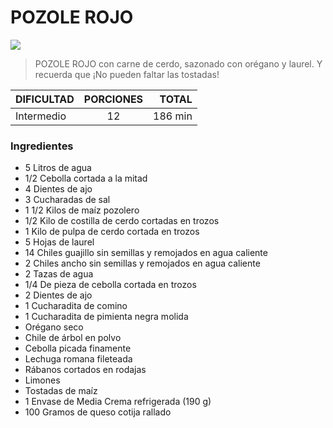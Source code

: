 # **POZOLE ROJO** 

![](https://oasishoteles.com/blog/wp-content/uploads/2021/03/pozole-mexicano.jpg)

>POZOLE ROJO con carne de cerdo, sazonado con orégano y laurel. Y recuerda que ¡No pueden faltar las tostadas!

| DIFICULTAD | PORCIONES  | TOTAL |
| :--------- |:----------:| -----:|
| Intermedio | 12         | 186 min |

### **Ingredientes**

- 5 Litros de agua
- 1/2 Cebolla cortada a la mitad
- 4 Dientes de ajo
- 3 Cucharadas de sal
- 1 1/2 Kilos de maíz pozolero
- 1/2 Kilo de costilla de cerdo cortadas en trozos
- 1 Kilo de pulpa de cerdo cortada en trozos
- 5 Hojas de laurel
- 14 Chiles guajillo sin semillas y remojados en agua caliente
- 2 Chiles ancho sin semillas y remojados en agua caliente
- 2 Tazas de agua
- 1/4 De pieza de cebolla cortada en trozos
- 2 Dientes de ajo
- 1 Cucharadita de comino
- 1 Cucharadita de pimienta negra molida
- Orégano seco
- Chile de árbol en polvo
- Cebolla picada finamente
- Lechuga romana fileteada
- Rábanos cortados en rodajas
- Limones
- Tostadas de maíz
- 1 Envase de Media Crema refrigerada (190 g)
- 100 Gramos de queso cotija rallado


